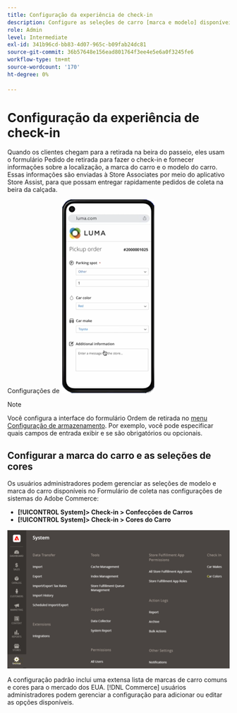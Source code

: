```yaml
---
title: Configuração da experiência de check-in
description: Configure as seleções de carro [marca e modelo] disponíveis para clientes que realizam a coleta à beira do passeio quando eles preenchem o formulário Pedido de coleta.
role: Admin
level: Intermediate
exl-id: 341b96cd-bb83-4d07-965c-b09fab24dc81
source-git-commit: 36b57648e156ead801764f3ee4e5e6a0f3245fe6
workflow-type: tm+mt
source-wordcount: '170'
ht-degree: 0%

---
```


# Configuração da experiência de check-in

Quando os clientes chegam para a retirada na beira do passeio, eles usam o formulário Pedido de retirada para fazer o check-in e fornecer informações sobre a localização, a marca do carro e o modelo do carro. Essas informações são enviadas à Store Associates por meio do aplicativo Store Assist, para que possam entregar rapidamente pedidos de coleta na beira da calçada.

Configurações de ![[!DNL Check-In Experience Car Make] e [!DNL Model] para retirada à beira-mar](assets/checkin-system-settings-car-options.png)

>[!NOTE]
>
>Você configura a interface do formulário Ordem de retirada no [menu Configuração de armazenamento](merchant-store-configuration.md#configure-check-in-experience-interface-options). Por exemplo, você pode especificar quais campos de entrada exibir e se são obrigatórios ou opcionais.


## Configurar a marca do carro e as seleções de cores

Os usuários administradores podem gerenciar as seleções de modelo e marca do carro disponíveis no Formulário de coleta nas configurações de sistemas do Adobe Commerce:

- **[!UICONTROL System]> Check-in > Confecções de Carros**
- **[!UICONTROL System]> Check-in > Cores do Carro**

![[!DNL Check-In Experience system configuration for curbside pickup]](assets/check-in-experience-system-config.png)

A configuração padrão inclui uma extensa lista de marcas de carro comuns e cores para o mercado dos EUA. [!DNL Commerce] usuários administradores podem gerenciar a configuração para adicionar ou editar as opções disponíveis.
